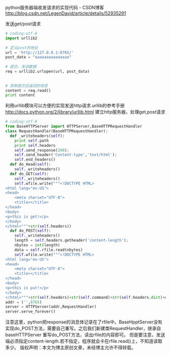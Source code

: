 

python服务器端收发请求的实现代码 - CSDN博客 http://blog.csdn.net/LegenDavid/article/details/52935291

发送get/post请求
```py
# coding:utf-8  
import urllib2  
  
# 定义post的地址  
url = 'http://127.0.0.1:8765/'  
post_data = "aaaaaaaaaaaaaaa"  
  
# 提交，发送数据  
req = urllib2.urlopen(url, post_data)  
  
  
# 获取提交后返回的信息  
content = req.read()  
print content  
```

利用urllib模块可以方便的实现发送http请求.urllib的参考手册
http://docs.python.org/2/library/urllib.html
建立http服务器，处理get,post请求
```py
# coding:utf-8  
from BaseHTTPServer import HTTPServer,BaseHTTPRequestHandler  
class RequestHandler(BaseHTTPRequestHandler):  
  def _writeheaders(self):  
    print self.path  
    print self.headers  
    self.send_response(200);  
    self.send_header('Content-type','text/html');  
    self.end_headers()  
  def do_Head(self):  
    self._writeheaders()  
  def do_GET(self):  
    self._writeheaders()  
    self.wfile.write("""<!DOCTYPE HTML> 
<html lang="en-US"> 
<head> 
    <meta charset="UTF-8"> 
    <title></title> 
</head> 
<body> 
<p>this is get!</p> 
</body> 
</html>"""+str(self.headers))  
  def do_POST(self):  
    self._writeheaders()  
    length = self.headers.getheader('content-length');  
    nbytes = int(length)  
    data = self.rfile.read(nbytes)  
    self.wfile.write("""<!DOCTYPE HTML> 
<html lang="en-US"> 
<head> 
    <meta charset="UTF-8"> 
    <title></title> 
</head> 
<body> 
<p>this is put!</p> 
</body> 
</html>"""+str(self.headers)+str(self.command)+str(self.headers.dict)+data)  
addr = ('',8765)  
server = HTTPServer(addr,RequestHandler)  
server.serve_forever()
``` 
注意这里，python把response的消息体记录在了rfile中。BaseHpptServer没有实现do_POST方法，需要自己重写。之后我们新建类RequestHandler，继承自 baseHTTPServer 重写do_POST方法，读出rfile的内容即可。
但是要注意，发送端必须指定content-length.若不指定，程序就会卡在rfile.read()上，不知道读取多少。
版权声明：本文为博主原创文章，未经博主允许不得转载。